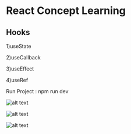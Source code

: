 # React Concept Learning 

## Hooks
1)useState

2)useCallback

3)useEffect

4)useRef

Run Project : npm run dev

![alt text](<Screenshot 2024-08-11 at 6.02.22 PM.png>)

![alt text](<Screenshot 2024-08-11 at 6.02.32 PM.png>)

![alt text](<Screenshot 2024-08-11 at 6.02.38 PM.png>)
